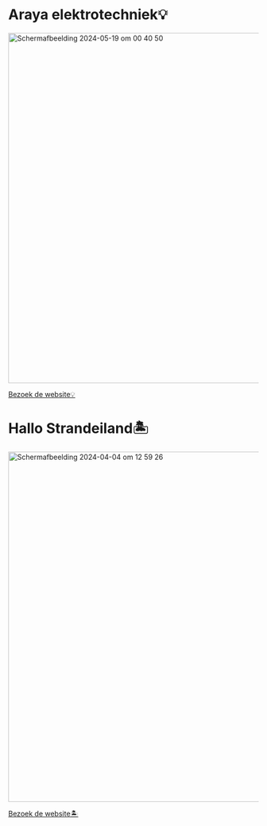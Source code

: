 # Araya elektrotechniek💡

<img width="704" alt="Schermafbeelding 2024-05-19 om 00 40 50" src="https://github.com/zenitba/Meesterproef/assets/112856019/18030bb4-489d-42b4-b61d-282b2d3c589a">

[Bezoek de website💡](https://araya-elektrotechniek.vercel.app/)

# Hallo Strandeiland🏝
<img width="704" alt="Schermafbeelding 2024-04-04 om 12 59 26" src="https://github.com/zenitba/FDNDStrandeiland/assets/112856019/353e06df-4415-462e-9b30-5ac251abc1ba">

[Bezoek de website🏝](https://fdnd-strandeiland.vercel.app/)
